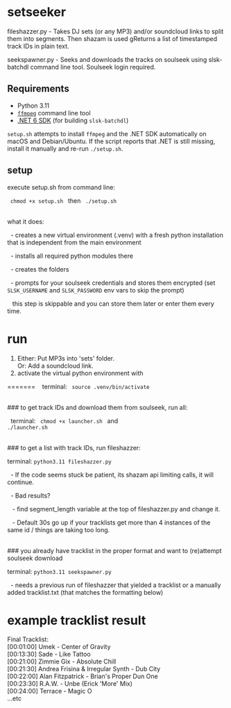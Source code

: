 # setseeker

fileshazzer.py - Takes DJ sets (or any MP3) and/or soundcloud links to split them into segments. Then shazam is used gReturns a list of timestamped track IDs in plain text.

seekspawner.py - Seeks and downloads the tracks on soulseek using slsk-batchdl command line tool. Soulseek login required.

## Requirements

- Python 3.11
- [`ffmpeg`](https://ffmpeg.org/) command line tool
- [.NET 6 SDK](https://dotnet.microsoft.com/en-us/download) (for building `slsk-batchdl`)

`setup.sh` attempts to install `ffmpeg` and the .NET SDK automatically on macOS and Debian/Ubuntu. If the script reports that .NET is still missing, install it manually and re-run `./setup.sh`.

## setup

execute setup.sh from command line:

<code> chmod +x setup.sh </code> then <code> ./setup.sh </code>

<br>what it does:

&nbsp; - creates a new virtual environment (.venv) with a fresh python installation that is independent from the main environment

&nbsp; - installs all required python modules there

&nbsp; - creates the folders

&nbsp; - prompts for your soulseek credentials and stores them encrypted (set `SLSK_USERNAME` and `SLSK_PASSWORD` env vars to skip the prompt)

&nbsp;&nbsp; this step is skippable and you can store them later or enter them every time.





# run

1. Either: Put MP3s into 'sets' folder.<br> Or: Add a soundcloud link.<br>
2. activate the virtual python environment with

=======
&nbsp;&nbsp;  terminal: <code> source .venv/bin/activate  </code>


<br>### to get track IDs and download them from soulseek, run all:

&nbsp; terminal: <code> chmod +x launcher.sh </code> and <code> ./launcher.sh </code> <br>


<br>### to get a list with track IDs, run fileshazzer:

terminal: <code>python3.11 fileshazzer.py </code>

&nbsp; - If the code seems stuck be patient, its shazam api limiting calls, it will continue.<br>

&nbsp; - Bad results? 

&nbsp;&nbsp; - find segment_length variable at the top of fileshazzer.py and change it.
  
&nbsp;&nbsp; - Default 30s go up if your tracklists get more than 4 instances of the same id / things are taking too long.
   

<br>### you already have tracklist in the proper format and want to (re)attempt soulseek download

terminal: <code>python3.11 seekspawner.py </code> 

&nbsp; - needs a previous run of fileshazzer that yielded a tracklist or a manually added tracklist.txt (that matches the formatting below)

  

# example  tracklist result

Final Tracklist:<br>
[00:01:00] Umek - Center of Gravity<br>
[00:13:30] Sade - Like Tattoo<br>
[00:21:00] Zimmie Gix - Absolute Chill<br>
[00:21:30] Andrea Frisina & Irregular Synth - Dub City<br>
[00:22:00] Alan Fitzpatrick - Brian's Proper Dun One<br>
[00:23:30] R.A.W. - Unbe (Erick 'More' Mix)<br>
[00:24:00] Terrace - Magic O<br>
...etc
